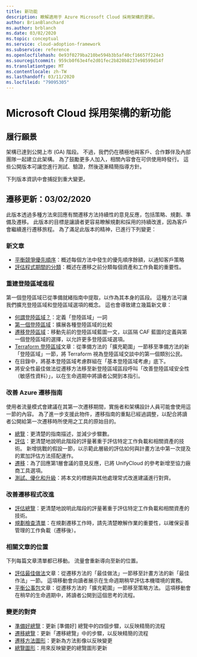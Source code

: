 ```yaml
---
title: 新功能
description: 瞭解適用于 Azure Microsoft Cloud 採用架構的更新。
author: BrianBlanchard
ms.author: brblanch
ms.date: 03/02/2020
ms.topic: conceptual
ms.service: cloud-adoption-framework
ms.subservice: reference
ms.openlocfilehash: 0e93f0279ba210be594b3b5af40cf16657f224e3
ms.sourcegitcommit: 959cb0f63e4fe2d01fec2b820b8237e98599d14f
ms.translationtype: MT
ms.contentlocale: zh-TW
ms.lasthandoff: 03/11/2020
ms.locfileid: "79095305"
---
```

# <a name="whats-new-in-the-microsoft-cloud-adoption-framework"></a>Microsoft Cloud 採用架構的新功能

## <a name="fulfilling-the-vision"></a>履行願景

架構已達到公開上市 (GA) 階段。 不過，我們仍在積極地與客戶、合作夥伴及內部團隊一起建立此架構。 為了鼓勵更多人加入，相關內容會在可供使用時發行。 這些公開版本可讓您進行測試、驗證，然後逐漸精簡指導方針。

下列版本資訊中會捕捉到重大變更。

## <a name="migration-update-03022020"></a>遷移更新：03/02/2020

此版本透過多種方法來回應有關遷移方法持續性的意見反應，包括策略、規劃、準備及遷移。 此版本的目標是讓讀者更容易瞭解規劃和採用的持續改進，因為客戶會繼續進行遷移旅程。 為了滿足此版本的精神，已進行下列變更：

### <a name="new-articles"></a>新文章

- [平衡競爭優先順序](../strategy/balance-competing-priorities.md)：概述每個方法中發生的優先順序餘額，以通知客戶策略
- [評估程式期間的分類](../migrate/migration-considerations/assess/classify.md)：概述在遷移之前分類每個資產和工作負載的重要性。

### <a name="restructure-landing-zone-process"></a>重建登陸區域進程

第一個登陸區域已從準備就緒指南中提取，以作為其本身的區段。 這種方法可讓我們擴充登陸區域和登陸區域選項的概念。 這也會導致建立幾篇新文章：

- [何謂登陸區域？](../ready/landing-zone/index.md)：定義「登陸區域」一詞
- [第一個登陸區域](../ready/landing-zone/first-landing-zone.md)：擴展各種登陸區域的比較
- [遷移登陸區域](../ready/landing-zone/migrate-landing-zone.md)：移動先前的登陸區域藍圖一文，以區隔 CAF 藍圖的定義與第一個登陸區域的選擇，以允許更多登陸區域選項。
- [Terraform 登陸區域](../ready/landing-zone/terraform-landing-zone.md)文章：從準備方法的「擴充範圍」一節移至準備方法的新「登陸區域」一節，將 Terraform 視為登陸區域交談中的第一個類別公民。
- 在目錄中，將基本登陸區域考慮群組在「基本登陸區域考慮」底下。
- 將安全性最佳做法從遷移方法移至新登陸區域區段呼叫「改善登陸區域安全性（敏感性資料）」，以在生命週期中將讀者公開到本指引。

### <a name="refinements-to-the-azure-migration-guide"></a>改善 Azure 遷移指南

使用者流量模式會建議在其第一次遷移期間，實施者和架構設計人員可能會使用這一節的內容。 為了進一步支援此物件，遷移指南的重點已經過調整，以配合將讀者公開給第一次遷移時所使用之工具的原始目的。

- [總覽](../migrate/azure-migration-guide/index.md)：更清楚的指南描述，並減少步驟數。
- [評估](../migrate/azure-migration-guide/assess.md)：更清楚地說明此階段的評量著重于評估特定工作負載和相關資產的技術。 新增挑戰的假設一節，以示範此層級的評估如何與計畫方法中第一次提及的累加評估方法搭配運作。
- [遷移](../migrate/azure-migration-guide/migrate.md)：為了回應第1層會議的意見反應，已將 UnifyCloud 的參考新增至協力廠商工具選項。
- [測試、優化和升級](../migrate/azure-migration-guide/optimize-and-transform.md)：將本文的標題與其他處理常式改進建議進行對齊。

### <a name="refinements-to-migration-process-improvements"></a>改善遷移程式改進

- [評估總覽](../migrate/migration-considerations/assess/index.md)：更清楚地說明此階段的評量著重于評估特定工作負載和相關資產的技術。
- [規劃檢查清單](../migrate/migration-considerations/prerequisites/planning-checklist.md)：在規劃遷移工作時，請先清楚瞭解作業的重要性，以確保妥善管理的工作負載（遷移後）。

### <a name="placement-of-related-articles"></a>相關文章的位置

下列每篇文章清單都已移動。 流量會重新導向至新的位置。

- [評估最佳做法](../plan/contoso-migration-assessment.md)文章：從遷移方法的「最佳做法」一節移至計畫方法的新「最佳作法」一節。 這項移動會向讀者展示在生命週期稍早評估本機環境的實務。
- [平衡公事包](../strategy/balance-the-portfolio.md)文章：從遷移方法的「擴充範圍」一節移至策略方法。 這項移動會在稍早的生命週期中，將讀者公開到這個思考的流程。

### <a name="alignment-of-the-changes"></a>變更的對齊

- [準備好總覽](../ready/index.md)：更新 [準備好] 總覽中的四個步驟，以反映精簡的流程
- [遷移總覽](../migrate/index.md)：更新「遷移總覽」中的步驟，以反映精簡的流程
- [遷移方法圖形](../migrate/index.md)：更新為方法影像以反映變更
- [總覽圖形](../index.md)：用來反映變更的總覽圖形更新
